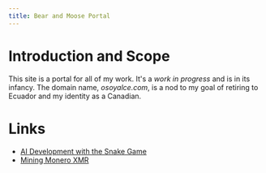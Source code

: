 ```yaml
---
title: Bear and Moose Portal
---
```

# Introduction and Scope

This site is a portal for all of my work. It's a *work in progress* and is in its infancy. The domain name, *osoyalce.com*, is a nod to my goal of retiring to Ecuador and my identity as a Canadian.

# Links

* [AI Development with the Snake Game](https://ai.osoyalce.com/pages/ai-snake-game.html)
* [Mining Monero XMR](https://xmr.osoyalce.com/)


